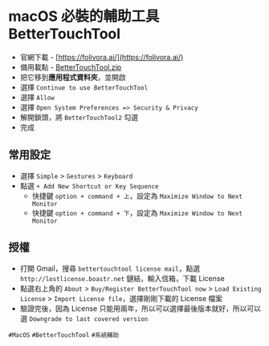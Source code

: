 # macOS 必裝的輔助工具 BetterTouchTool
* 官網下載 - [https://folivora.ai/](https://folivora.ai/)
* 備用載點 - [BetterTouchTool.zip](https://cdn.ioa.tw/MacEnvInit/BetterTouchTool.zip)
* 把它移到**應用程式資料夾**，並開啟
* 選擇 `Continue to use BetterTouchTool`
* 選擇 `Allow`
* 選擇 `Open System Preferences => Security & Privacy`
* 解開鎖頭，將 `BetterTouchTool2` 勾選
* 完成

## 常用設定
* 選擇 `Simple` > `Gestures` > `Keyboard`
* 點選 `+ Add New Shortcut or Key Sequence`
	* 快捷鍵 `option + command + 上`，設定為 `Maximize Window to Next Monitor`
	* 快捷鍵 `option + command + 下`，設定為 `Maximize Window to Next Monitor`

## 授權
* 打開 Gmail，搜尋 `bettertouchtool license mail`，點選 `http://lostlicense.boastr.net` 鏈結，輸入信箱，下載 License
* 點選右上角的 `About` > `Buy/Register BetterTouchTool now` > `Load Existing License` > `Import License file`，選擇剛剛下載的 License 檔案
* 驗證完後，因為 License 只能用兩年，所以可以選擇最後版本就好，所以可以選 `Downgrade to last covered version`

`#MacOS` `#BetterTouchTool` `#系統輔助`